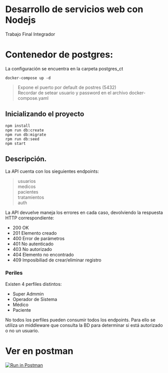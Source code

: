 # Desarrollo de servicios web con Nodejs
Trabajo Final Integrador

# Contenedor de postgres:
La configuración se encuentra en la carpeta postgres_ct
```
docker-compose up -d
```
> Expone el puerto por default de postres (5432)  
> Recordar de setear usuario y password en el archivo docker-compose.yaml

## Inicializando el proyecto
```
npm install
npm run db:create
npm run db:migrate
rpm run db:seed
npm start
```

## Descripción.
La API cuenta con los sieguientes endpoints:
> usuarios  
> medicos  
> pacientes  
> tratamientos  
> auth

La API devuelve maneja los errores en cada caso, devolviendo la respuesta HTTP correspondiente:
- 200 OK
- 201 Elemento creado
- 400 Error de parámetros
- 401 No autenticado
- 403 No autorizado
- 404 Elemento no encontrado
- 409 Imposibiliad de crear/eliminar registro

### Periles
Existen 4 perfiles distintos:

- Super Admmin
- Operador de Sistema
- Médico
- Paciente

No todos los perfiles pueden consumir todos los endpoints. Para ello se utiliza un middleware que consulta la BD para determinar si está autorizado o no un usuario.

# Ver en postman
[![Run in Postman](https://run.pstmn.io/button.svg)](https://app.getpostman.com/run-collection/23265105-b2c86daf-75f0-4376-ad3c-7d78f507d4be?action=collection%2Ffork&collection-url=entityId%3D23265105-b2c86daf-75f0-4376-ad3c-7d78f507d4be%26entityType%3Dcollection%26workspaceId%3Da869852f-0af4-409e-b7ba-563d9f8792b1)



